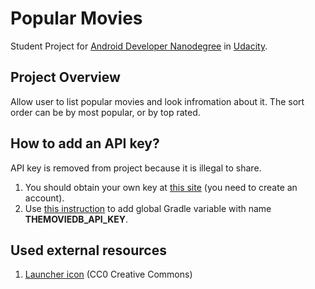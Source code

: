 # Popular Movies
Student Project for [Android Developer Nanodegree](https://www.udacity.com/course/android-developer-nanodegree-by-google--nd801) in [Udacity](http://udacity.com).

## Project Overview
Allow user to list popular movies and look infromation about it.
The sort order can be by most popular, or by top rated.

## How to add an API key?
API key is removed from project because it is illegal to share.
1. You should obtain your own key at [this site](https://www.themoviedb.org/settings/api) (you need to create an account).
2. Use [this instruction](https://technobells.com/best-way-to-store-your-api-keys-for-your-android-studio-project-e4b5e8bb7d23) to add global Gradle variable with name **THEMOVIEDB_API_KEY**.

## Used external resources
1. [Launcher icon](http://pixabay.com/en/movie-film-reel-cinema-video-297135/) (CC0 Creative Commons)
